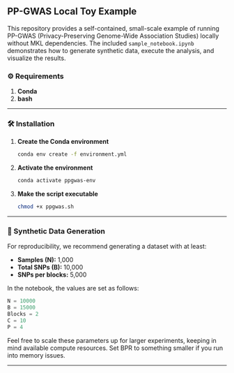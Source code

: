 ## PP-GWAS Local Toy Example

This repository provides a self-contained, small-scale example of running PP-GWAS (Privacy-Preserving Genome-Wide Association Studies) locally without MKL dependencies. The included `sample_notebook.ipynb` demonstrates how to generate synthetic data, execute the analysis, and visualize the results.


### ⚙️ Requirements

1. **Conda** 
2. **bash** 

---

### 🛠 Installation

1. **Create the Conda environment**

   ```bash
   conda env create -f environment.yml
   ```

2. **Activate the environment**

   ```bash
   conda activate ppgwas-env
   ```

3. **Make the script executable**

   ```bash
   chmod +x ppgwas.sh
   ```

---


### 🔧 Synthetic Data Generation

For reproducibility, we recommend generating a dataset with at least:

* **Samples (N):** 1,000
* **Total SNPs (B):** 10,000
* **SNPs per blocks:** 5,000

In the notebook, the values are set as follows:

```python
N = 10000      
B = 15000     
Blocks = 2    
C = 10        
P = 4         
```

Feel free to scale these parameters up for larger experiments, keeping in mind available compute resources. Set BPR to something smaller if you run into memory issues.

---
